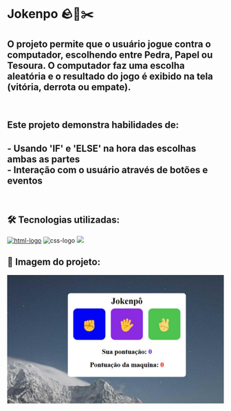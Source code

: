 <h1>Jokenpo 🪨📄✂️</h1>
<h2>O projeto permite que o usuário jogue contra o computador, escolhendo entre Pedra, Papel ou Tesoura. O computador faz uma escolha aleatória e o resultado do jogo é exibido na tela (vitória, derrota ou empate).</h2>
<br>
<h2>Este projeto demonstra habilidades de:</h2>
<h2>- Usando 'IF' e 'ELSE' na hora das escolhas ambas as partes
  <br>
- Interação com o usuário através de botões e eventos</h2>
<br>
<h2>🛠️ Tecnologias utilizadas:</h2>
<a href="https://google.com"><img src="https://img.shields.io/badge/HTML5-E34F26?style=for-the-badge&logo=html5&logoColor=white" alt="html-logo" /></a>
<img src="https://img.shields.io/badge/CSS3-1572B6?style=for-the-badge&logo=css3&logoColor=white" alt="css-logo" />
<img src="https://img.shields.io/badge/JavaScript-F7DF1E?style=for-the-badge&logo=JavaScript&logoColor=white"/>
<br>
<h2>📸 Imagem do projeto:</h2> 
<img src="https://github.com/msm1996/Projeto-Jokenp-/blob/main/Captura%20de%20tela%202025-09-07%20230851.png?raw=true"/>
